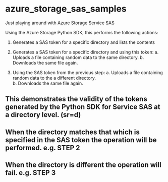 # azure_storage_sas_samples
Just playing around with Azure Storage Service SAS

Using the Azure Storage Python SDK, this performs the following actions:

1. Generates a SAS token for a specific directory and lists the contents

2. Generates a SAS token for a specific directory and using this token:
    a. Uploads a file containing random data to the same directory.
    b. Downloads the same file again.
    
3. Using the SAS token from the previous step:
    a. Uploads a file containing random data to the a different directory.  
    b. Downloads the same file again.
    
## This demonstrates the validity of the tokens generated by the Python SDK for Service SAS at a directory level. (sr=d)

## When the directory matches that which is specified in the SAS token the operation will be performed. e.g. STEP 2
## When the directory is different the operation will fail.  e.g. STEP 3
 
